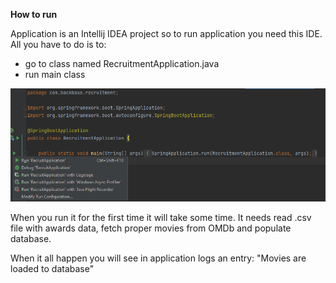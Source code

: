 **How to run**

<p>Application is an Intellij IDEA project so to run application you need this IDE.
All you have to do is to:</p>

* go to class named RecruitmentApplication.java
* run main class

![img.png](images/run_main.png)

<p>When you run it for the first time it will take some time. It needs read .csv file with awards data,
fetch proper movies from OMDb and populate database.</p>

<p>When it all happen you will see in application logs an entry:
"Movies are loaded to database"</p>